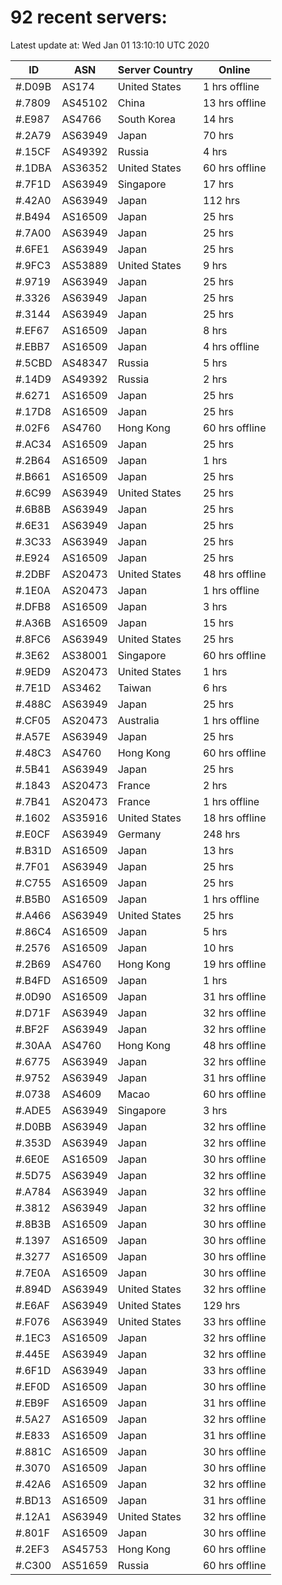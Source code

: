 # 92 recent servers:

Latest update at: Wed Jan 01 13:10:10 UTC 2020

| ID | ASN | Server Country | Online |
| -- | --- | -------------- | ------ |
| #.D09B | AS174 | United States | 1 hrs offline |
| #.7809 | AS45102 | China | 13 hrs offline |
| #.E987 | AS4766 | South Korea | 14 hrs |
| #.2A79 | AS63949 | Japan | 70 hrs |
| #.15CF | AS49392 | Russia | 4 hrs |
| #.1DBA | AS36352 | United States | 60 hrs offline |
| #.7F1D | AS63949 | Singapore | 17 hrs |
| #.42A0 | AS63949 | Japan | 112 hrs |
| #.B494 | AS16509 | Japan | 25 hrs |
| #.7A00 | AS63949 | Japan | 25 hrs |
| #.6FE1 | AS63949 | Japan | 25 hrs |
| #.9FC3 | AS53889 | United States | 9 hrs |
| #.9719 | AS63949 | Japan | 25 hrs |
| #.3326 | AS63949 | Japan | 25 hrs |
| #.3144 | AS63949 | Japan | 25 hrs |
| #.EF67 | AS16509 | Japan | 8 hrs |
| #.EBB7 | AS16509 | Japan | 4 hrs offline |
| #.5CBD | AS48347 | Russia | 5 hrs |
| #.14D9 | AS49392 | Russia | 2 hrs |
| #.6271 | AS16509 | Japan | 25 hrs |
| #.17D8 | AS16509 | Japan | 25 hrs |
| #.02F6 | AS4760 | Hong Kong | 60 hrs offline |
| #.AC34 | AS16509 | Japan | 25 hrs |
| #.2B64 | AS16509 | Japan | 1 hrs |
| #.B661 | AS16509 | Japan | 25 hrs |
| #.6C99 | AS63949 | United States | 25 hrs |
| #.6B8B | AS63949 | Japan | 25 hrs |
| #.6E31 | AS63949 | Japan | 25 hrs |
| #.3C33 | AS63949 | Japan | 25 hrs |
| #.E924 | AS16509 | Japan | 25 hrs |
| #.2DBF | AS20473 | United States | 48 hrs offline |
| #.1E0A | AS20473 | Japan | 1 hrs offline |
| #.DFB8 | AS16509 | Japan | 3 hrs |
| #.A36B | AS16509 | Japan | 15 hrs |
| #.8FC6 | AS63949 | United States | 25 hrs |
| #.3E62 | AS38001 | Singapore | 60 hrs offline |
| #.9ED9 | AS20473 | United States | 1 hrs |
| #.7E1D | AS3462 | Taiwan | 6 hrs |
| #.488C | AS63949 | Japan | 25 hrs |
| #.CF05 | AS20473 | Australia | 1 hrs offline |
| #.A57E | AS63949 | Japan | 25 hrs |
| #.48C3 | AS4760 | Hong Kong | 60 hrs offline |
| #.5B41 | AS63949 | Japan | 25 hrs |
| #.1843 | AS20473 | France | 2 hrs |
| #.7B41 | AS20473 | France | 1 hrs offline |
| #.1602 | AS35916 | United States | 18 hrs offline |
| #.E0CF | AS63949 | Germany | 248 hrs |
| #.B31D | AS16509 | Japan | 13 hrs |
| #.7F01 | AS63949 | Japan | 25 hrs |
| #.C755 | AS16509 | Japan | 25 hrs |
| #.B5B0 | AS16509 | Japan | 1 hrs offline |
| #.A466 | AS63949 | United States | 25 hrs |
| #.86C4 | AS16509 | Japan | 5 hrs |
| #.2576 | AS16509 | Japan | 10 hrs |
| #.2B69 | AS4760 | Hong Kong | 19 hrs offline |
| #.B4FD | AS16509 | Japan | 1 hrs |
| #.0D90 | AS16509 | Japan | 31 hrs offline |
| #.D71F | AS63949 | Japan | 32 hrs offline |
| #.BF2F | AS63949 | Japan | 32 hrs offline |
| #.30AA | AS4760 | Hong Kong | 48 hrs offline |
| #.6775 | AS63949 | Japan | 32 hrs offline |
| #.9752 | AS63949 | Japan | 31 hrs offline |
| #.0738 | AS4609 | Macao | 60 hrs offline |
| #.ADE5 | AS63949 | Singapore | 3 hrs |
| #.D0BB | AS63949 | Japan | 32 hrs offline |
| #.353D | AS63949 | Japan | 32 hrs offline |
| #.6E0E | AS16509 | Japan | 30 hrs offline |
| #.5D75 | AS63949 | Japan | 32 hrs offline |
| #.A784 | AS63949 | Japan | 32 hrs offline |
| #.3812 | AS63949 | Japan | 32 hrs offline |
| #.8B3B | AS16509 | Japan | 30 hrs offline |
| #.1397 | AS16509 | Japan | 30 hrs offline |
| #.3277 | AS16509 | Japan | 30 hrs offline |
| #.7E0A | AS16509 | Japan | 30 hrs offline |
| #.894D | AS63949 | United States | 32 hrs offline |
| #.E6AF | AS63949 | United States | 129 hrs |
| #.F076 | AS63949 | United States | 33 hrs offline |
| #.1EC3 | AS16509 | Japan | 32 hrs offline |
| #.445E | AS63949 | Japan | 32 hrs offline |
| #.6F1D | AS63949 | Japan | 33 hrs offline |
| #.EF0D | AS16509 | Japan | 30 hrs offline |
| #.EB9F | AS16509 | Japan | 31 hrs offline |
| #.5A27 | AS16509 | Japan | 32 hrs offline |
| #.E833 | AS16509 | Japan | 31 hrs offline |
| #.881C | AS16509 | Japan | 30 hrs offline |
| #.3070 | AS16509 | Japan | 30 hrs offline |
| #.42A6 | AS16509 | Japan | 32 hrs offline |
| #.BD13 | AS16509 | Japan | 31 hrs offline |
| #.12A1 | AS63949 | United States | 32 hrs offline |
| #.801F | AS16509 | Japan | 30 hrs offline |
| #.2EF3 | AS45753 | Hong Kong | 60 hrs offline |
| #.C300 | AS51659 | Russia | 60 hrs offline |

